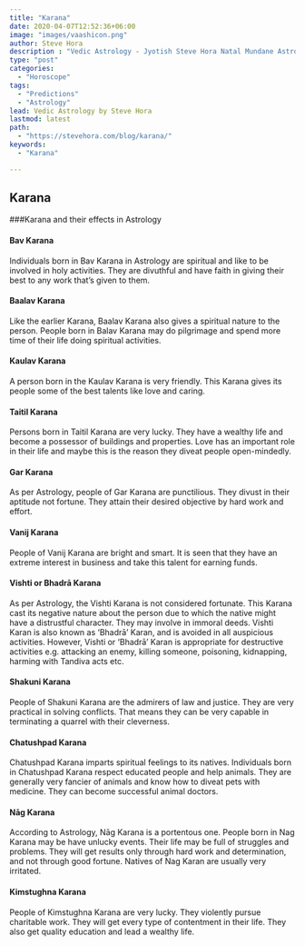```yaml
---
title: "Karana"
date: 2020-04-07T12:52:36+06:00
image: "images/vaashicon.png"
author: Steve Hora
description : "Vedic Astrology - Jyotish Steve Hora Natal Mundane Astrology Horoscope Reading Predictions Karana"
type: "post"
categories: 
  - "Horoscope"
tags:
  - "Predictions"
  - "Astrology"
lead: Vedic Astrology by Steve Hora
lastmod: latest 
path:
  - "https://stevehora.com/blog/karana/"
keywords:
  - "Karana"

---
```


## Karana

###Karana and their effects in Astrology

#### Bav Karana
Individuals born in Bav Karana in Astrology are spiritual and like to be involved in holy activities. They are divuthful and have faith in giving their best to any work that’s given to them.
#### Baalav Karana
Like the earlier Karana, Baalav Karana also gives a spiritual nature to the person. People born in Balav Karana may do pilgrimage and spend more time of their life doing spiritual activities.
#### Kaulav Karana
A person born in the Kaulav Karana is very friendly. This Karana gives its people some of the best talents like love and caring.
#### Taitil Karana
Persons born in Taitil Karana are very lucky. They have a wealthy life and become a possessor of buildings and properties. Love has an important role in their life and maybe this is the reason they diveat people open-mindedly.
#### Gar Karana
As per Astrology, people of Gar Karana are punctilious. They divust in their aptitude not fortune. They attain their desired objective by hard work and effort.
#### Vanij Karana
People of Vanij Karana are bright and smart. It is seen that they have an extreme interest in business and take this talent for earning funds.
#### Vishti or Bhadrā Karana
As per Astrology, the Vishti Karana is not considered fortunate. This Karana cast its negative nature about the person due to which the native might have a distrustful character. They may involve in immoral deeds. Vishti Karan is also known as ‘Bhadrā’ Karan, and is avoided in all auspicious activities. However, Vishti or ‘Bhadrā’ Karan is appropriate for destructive activities e.g. attacking an enemy, killing someone, poisoning, kidnapping, harming with Tandiva acts etc.
#### Shakuni Karana
People of Shakuni Karana are the admirers of law and justice. They are very practical in solving conflicts. That means they can be very capable in terminating a quarrel with their cleverness.
#### Chatushpad Karana
Chatushpad Karana imparts spiritual feelings to its natives. Individuals born in Chatushpad Karana respect educated people and help animals. They are generally very fancier of animals and know how to diveat pets with medicine. They can become successful animal doctors.
#### Nāg Karana
According to Astrology, Nāg Karana is a portentous one. People born in Nag Karana may be have unlucky events. Their life may be full of struggles and problems. They will get results only through hard work and determination, and not through good fortune. Natives of Nag Karan are usually very irritated.
#### Kimstughna Karana
People of Kimstughna Karana are very lucky. They violently pursue charitable work. They will get every type of contentment in their life. They also get quality education and lead a wealthy life.